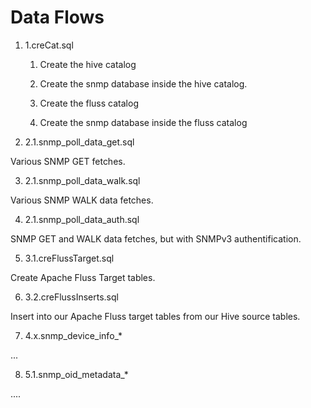 
# Data Flows


1. 1.creCat.sql

   1. Create the hive catalog

   2. Create the snmp database inside the hive catalog.

   3. Create the fluss catalog

   4. Create the snmp database inside the fluss catalog
  
  
2. 2.1.snmp_poll_data_get.sql

  Various SNMP GET fetches.

3. 2.1.snmp_poll_data_walk.sql

  Various SNMP WALK data fetches.

4. 2.1.snmp_poll_data_auth.sql

  SNMP GET and WALK data fetches, but with SNMPv3 authentification.

5. 3.1.creFlussTarget.sql

  Create Apache Fluss Target tables.

6. 3.2.creFlussInserts.sql

  Insert into our Apache Fluss target tables from our Hive source tables.

7. 4.x.snmp_device_info_*

  ...

8. 5.1.snmp_oid_metadata_*

  ....